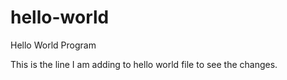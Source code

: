 # hello-world
Hello World Program

This is the line I am adding to hello world file to see the changes.
